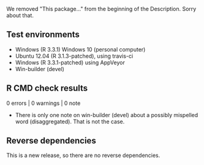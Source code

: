 We removed "This package..." from the beginning of the Description. Sorry about that.

## Test environments

* Windows (R 3.3.1) Windows 10 (personal computer)
* Ubuntu 12.04 (R 3.1.3-patched), using travis-ci
* Windows (R 3.3.1-patched) using AppVeyor
* Win-builder (devel)

## R CMD check results

0 errors | 0 warnings | 0 note

* There is only one note on win-builder (devel) about a possibly mispelled word (disaggregated). That is not the case. 

## Reverse dependencies

This is a new release, so there are no reverse dependencies.
